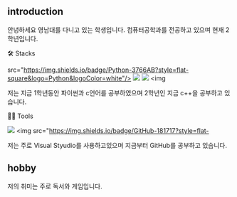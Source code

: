 ## introduction
안녕하세요
영남대를 다니고 있는 학생입니다. 컴퓨터공학과를 전공하고 있으며 현재 2학년입니다.

🛠️ Stacks

src="https://img.shields.io/badge/Python-3766AB?style=flat-square&logo=Python&logoColor=white"/> <img 
src="https://img.shields.io/badge/C-A8B9CC?style=flat-square&logo=C&logoColor=white"/> <img src="https://img.shields.io/badge/C++-00599C?style=flat-square&logo=C++&logoColor=white"/> <img 

저는 지금 1학년동안 파이썬과 c언어를 공부하였으며 2학년인 지금 c++을 공부하고 있습니다.

💪🏼 Tools 

 <img src="https://img.shields.io/badge/Visual Studio Code-007ACC?style=flat-square&logo=Visual Studio Code&logoColor=white"/> <img src="https://img.shields.io/badge/GitHub-181717?style=flat-
 
 저는 주로 Visual Styudio를 사용하고있으며 지금부터 GitHub를 공부하고 있습니다.
 
## hobby
저의 취미는 주로 독서와 게임입니다.




<!--
**leegyosun/leegyosun** is a ✨ _special_ ✨ repository because its `README.md` (this file) appears on your GitHub profile.

Here are some ideas to get you started:

- 🔭 I’m currently working on ...
- 🌱 I’m currently learning ...
- 👯 I’m looking to collaborate on ...
- 🤔 I’m looking for help with ...
- 💬 Ask me about ...
- 📫 How to reach me: ...
- 😄 Pronouns: ...
- ⚡ Fun fact: ...
-->

